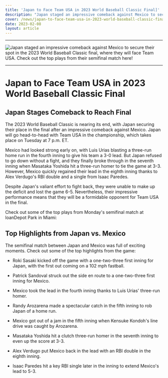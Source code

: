 ```yaml
---
title: 'Japan to Face Team USA in 2023 World Baseball Classic Final]'
description: "Japan staged an impressive comeback against Mexico to secure their spot in the 2023 World Baseball Classic final, where they will face Team USA. Check out the top plays from their semifinal match here!"
cover: /news/japan-to-face-team-usa-in-2023-world-baseball-classic-final.jpg
date: 2023-02-08
layout: article
---
```

---

 ![Japan staged an impressive comeback against Mexico to secure their spot in the 2023 World Baseball Classic final, where they will face Team USA. Check out the top plays from their semifinal match here!](/news/japan-to-face-team-usa-in-2023-world-baseball-classic-final.jpg)

---
 
 # Japan to Face Team USA in 2023 World Baseball Classic Final
 
## Japan Stages Comeback to Reach Final

The 2023 World Baseball Classic is nearing its end, with Japan securing their place in the final after an impressive comeback against Mexico. Japan will go head-to-head with Team USA in the championship, which takes place on Tuesday at 7 p.m. ET.

Mexico had looked strong early on, with Luis Urias blasting a three-run home run in the fourth inning to give his team a 3-0 lead. But Japan refused to go down without a fight, and they finally broke through in the seventh inning when Masataka Yoshida hit a three-run homer to tie the game at 3-3. However, Mexico quickly regained their lead in the eighth inning thanks to Alex Verdugo's RBI double and a single from Isaac Paredes.

Despite Japan's valiant effort to fight back, they were unable to make up the deficit and lost the game 6-5. Nevertheless, their impressive performance means that they will be a formidable opponent for Team USA in the final.

Check out some of the top plays from Monday's semifinal match at loanDepot Park in Miami:

## Top Highlights from Japan vs. Mexico

The semifinal match between Japan and Mexico was full of exciting moments. Check out some of the top highlights from the game:

- Roki Sasaki kicked off the game with a one-two-three first inning for Japan, with the first out coming on a 102 mph fastball.

- Patrick Sandoval struck out the side en route to a one-two-three first inning for Mexico.

- Mexico took the lead in the fourth inning thanks to Luis Urias' three-run homer.

- Randy Arozarena made a spectacular catch in the fifth inning to rob Japan of a home run.

- Mexico got out of a jam in the fifth inning when Kensuke Kondoh's line drive was caught by Arozarena.

- Masataka Yoshida hit a clutch three-run homer in the seventh inning to even up the score at 3-3.

- Alex Verdugo put Mexico back in the lead with an RBI double in the eighth inning.

- Isaac Paredes hit a key RBI single later in the inning to extend Mexico's lead to 5-3.


